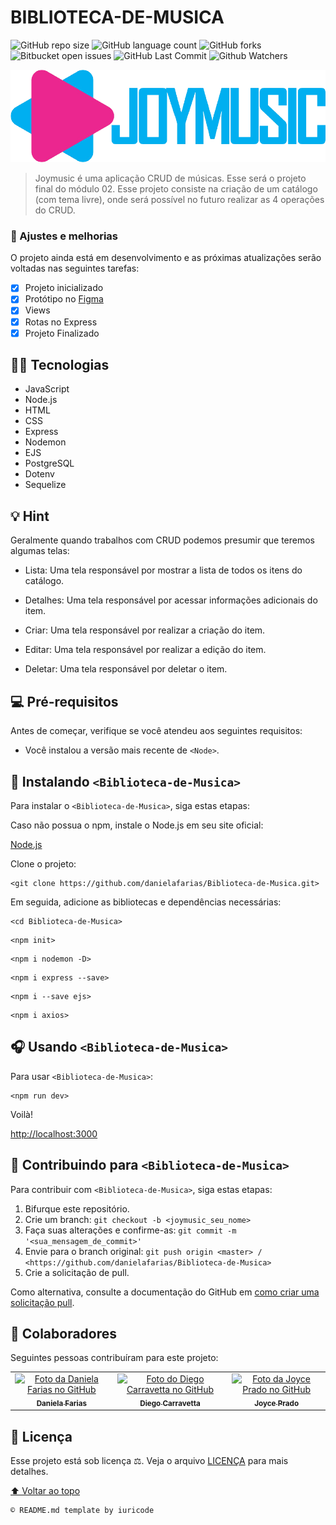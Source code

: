 # BIBLIOTECA-DE-MUSICA

![GitHub repo size](https://img.shields.io/github/repo-size/danielafarias/Biblioteca-de-Musica?style=for-the-badge)
![GitHub language count](https://img.shields.io/github/languages/count/danielafarias/Biblioteca-de-Musica?style=for-the-badge)
![GitHub forks](https://img.shields.io/chocolatey/dt/Biblioteca-de-Musica?style=for-the-badge)
![Bitbucket open issues](https://img.shields.io/bitbucket/issues/danielafarias/Biblioteca-de-Musica?style=for-the-badge)
![GitHub Last Commit](https://img.shields.io/github/last-commit/danielafarias/Biblioteca-de-Musica?style=for-the-badge)
![Github Watchers](https://img.shields.io/github/watchers/danielafarias/Biblioteca-de-Musica?style=for-the-badge)

![joymusic](public/img/logo_grande.png)


> Joymusic é uma aplicação CRUD de músicas. Esse será o projeto final do módulo 02. Esse projeto consiste na criação de um catálogo (com tema livre), onde será possível no futuro realizar as 4 operações do CRUD. 

### 💖 Ajustes e melhorias

O projeto ainda está em desenvolvimento e as próximas atualizações serão voltadas nas seguintes tarefas:

- [x] Projeto inicializado
- [x] Protótipo no [Figma](https://www.figma.com/file/TNZzKRz8fJGtCS5Mhnyyjd/Joymusic?node-id=0%3A1)
- [x] Views
- [x] Rotas no Express
- [x] Projeto Finalizado

## 🧑‍💻 Tecnologias

- JavaScript
- Node.js
- HTML 
- CSS
- Express
- Nodemon
- EJS
- PostgreSQL
- Dotenv
- Sequelize

## 💡 Hint

Geralmente quando trabalhos com CRUD podemos presumir que teremos algumas telas: 

- Lista: Uma tela responsável por mostrar a lista de todos os itens do catálogo.

- Detalhes: Uma tela responsável por acessar informações adicionais do item.

- Criar: Uma tela responsável por realizar a criação do item.

- Editar: Uma tela responsável por realizar a edição do item.

- Deletar: Uma tela responsável por deletar o item.

## 💻 Pré-requisitos

Antes de começar, verifique se você atendeu aos seguintes requisitos:

* Você instalou a versão mais recente de `<Node>`.

## 🎵 Instalando `<Biblioteca-de-Musica>`

Para instalar o `<Biblioteca-de-Musica>`, siga estas etapas:

Caso não possua o npm, instale o Node.js em seu site oficial:

[Node.js](https://nodejs.org/en/download/)

Clone o projeto:
```
<git clone https://github.com/danielafarias/Biblioteca-de-Musica.git>
```

Em seguida, adicione as bibliotecas e dependências necessárias:
```
<cd Biblioteca-de-Musica>
```
```
<npm init>
```
```
<npm i nodemon -D>
```
```
<npm i express --save>
```
```
<npm i --save ejs>
```
```
<npm i axios>
```

## 🎧 Usando `<Biblioteca-de-Musica>`

Para usar `<Biblioteca-de-Musica>`:

```
<npm run dev>
```

Voilà!

[http://localhost:3000](http://localhost:3000)


## 🎼 Contribuindo para `<Biblioteca-de-Musica>`

Para contribuir com `<Biblioteca-de-Musica>`, siga estas etapas:

1. Bifurque este repositório.
2. Crie um branch: `git checkout -b <joymusic_seu_nome>`
3. Faça suas alterações e confirme-as: `git commit -m '<sua_mensagem_de_commit>'`
4. Envie para o branch original: `git push origin <master> / <https://github.com/danielafarias/Biblioteca-de-Musica>`
5. Crie a solicitação de pull.

Como alternativa, consulte a documentação do GitHub em [como criar uma solicitação pull](https://help.github.com/en/github/collaborating-with-issues-and-pull-requests/creating-a-pull-request).

## 🤝 Colaboradores

Seguintes pessoas contribuíram para este projeto:

<table>
  <tr>
    <td align="center">
      <a href="https://github.com/danielafarias">
        <img src="https://avatars.githubusercontent.com/u/79869120?v=4" width="100px;" alt="Foto da Daniela Farias no GitHub"/><br>
        <sub>
          <b>Daniela Farias</b>
        </sub>
      </a>
      <td align="center">
      <a href="https://github.com/DiegoCarravetta">
        <img src="https://avatars.githubusercontent.com/u/89053789?v=4" width="100px;" alt="Foto do Diego Carravetta no GitHub"/><br>
        <sub>
          <b>Diego Carravetta</b>
        </sub>
      </a>
    </td>
    <td align="center">
      <a href="https://github.com/JoycenildaPrado">
        <img src="https://media-exp1.licdn.com/dms/image/C4E03AQHUvLAl8qSwSg/profile-displayphoto-shrink_800_800/0/1628222086098?e=1642032000&v=beta&t=dVXzmnt-e9bZWx_MOcBOiCzAuB6pww4kkLUq7EaXSN4" width="100px;" alt="Foto da Joyce Prado no GitHub"/><br>
        <sub>
          <b>Joyce Prado</b>
        </sub>
      </a>
  </tr>
</table>

## 📝 Licença

Esse projeto está sob licença ⚖️. Veja o arquivo [LICENÇA](LICENSE.md) para mais detalhes.

[⬆ Voltar ao topo](#biblioteca-de-musica)<br>

```
© README.md template by iuricode
```

